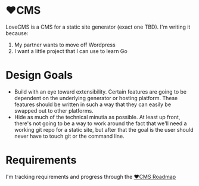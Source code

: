 # ❤️CMS

LoveCMS is a CMS for a static site generator (exact one TBD). I'm writing it because:

1. My partner wants to move off Wordpress
2. I want a little project that I can use to learn Go

# Design Goals
* Build with an eye toward extensibility. Certain features are going to be dependent on the underlying generator or hosting platform. These features should be written in such a way that they can easily be swapped out to other platforms.
* Hide as much of the technical minutia as possible. At least up front, there's not going to be a way to work around the fact that we'll need a working git repo for a static site, but after that the goal is the user should never have to touch git or the command line.

# Requirements

I'm tracking requirements and progress through the [❤️CMS Roadmap](https://github.com/users/jaredhaight/projects/1/views/1)